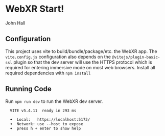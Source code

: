 # WebXR Start!
John Hall

## Configuration

This project uses vite to build/bundle/package/etc. the WebXR app. The
`vite.config.js` configuration also depends on the
`@vitejs/plugin-basic-ssl` plugin so that the dev server will use the
HTTPS protocol which is required for entering immersive mode on most web
browsers. Install all required dependencies with `npm install`

## Running Code

Run `npm run dev` to run the WebXR dev server.


      VITE v5.4.11  ready in 293 ms

      ➜  Local:   https://localhost:5173/
      ➜  Network: use --host to expose
      ➜  press h + enter to show help
